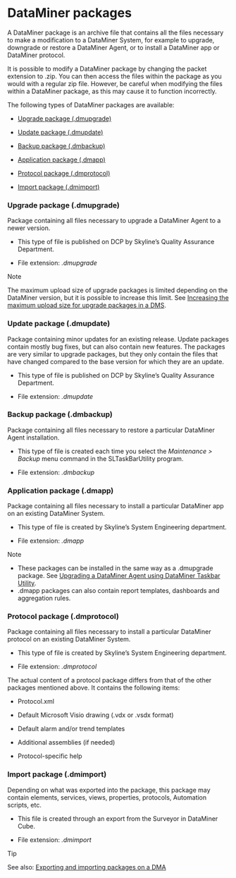 # DataMiner packages

A DataMiner package is an archive file that contains all the files necessary to make a modification to a DataMiner System, for example to upgrade, downgrade or restore a DataMiner Agent, or to install a DataMiner app or DataMiner protocol.

It is possible to modify a DataMiner package by changing the packet extension to .zip. You can then access the files within the package as you would with a regular zip file. However, be careful when modifying the files within a DataMiner package, as this may cause it to function incorrectly.

The following types of DataMiner packages are available:

- [Upgrade package (.dmupgrade)](#upgrade-package-dmupgrade)

- [Update package (.dmupdate)](#update-package-dmupdate)

- [Backup package (.dmbackup)](#backup-package-dmbackup)

- [Application package (.dmapp)](#application-package-dmapp)

- [Protocol package (.dmprotocol)](#protocol-package-dmprotocol)

- [Import package (.dmimport)](#import-package-dmimport)

### Upgrade package (.dmupgrade)

Package containing all files necessary to upgrade a DataMiner Agent to a newer version.

- This type of file is published on DCP by Skyline’s Quality Assurance Department.

- File extension: *.dmupgrade*

> [!NOTE]
> The maximum upload size of upgrade packages is limited depending on the DataMiner version, but it is possible to increase this limit. See [Increasing the maximum upload size for upgrade packages in a DMS](../../part_7/DataminerTools/SLNetClientTest_tool_advanced_procedures.md#increasing-the-maximum-upload-size-for-upgrade-packages-in-a-dms).

### Update package (.dmupdate)

Package containing minor updates for an existing release. Update packages contain mostly bug fixes, but can also contain new features. The packages are very similar to upgrade packages, but they only contain the files that have changed compared to the base version for which they are an update.

- This type of file is published on DCP by Skyline’s Quality Assurance Department.

- File extension: *.dmupdate*

### Backup package (.dmbackup)

Package containing all files necessary to restore a particular DataMiner Agent installation.

- This type of file is created each time you select the *Maintenance \> Backup* menu command in the SLTaskBarUtility program.

- File extension: *.dmbackup*

### Application package (.dmapp)

Package containing all files necessary to install a particular DataMiner app on an existing DataMiner System.

- This type of file is created by Skyline’s System Engineering department.

- File extension: *.dmapp*

> [!NOTE]
> -  These packages can be installed in the same way as a .dmupgrade package. See [Upgrading a DataMiner Agent using DataMiner Taskbar Utility](Upgrading_a_DataMiner_Agent_using_DataMiner_Taskbar_Utility.md)*.*
> -  .dmapp packages can also contain report templates, dashboards and aggregation rules.

### Protocol package (.dmprotocol)

Package containing all files necessary to install a particular DataMiner protocol on an existing DataMiner System.

- This type of file is created by Skyline’s System Engineering department.

- File extension: *.dmprotocol*

The actual content of a protocol package differs from that of the other packages mentioned above. It contains the following items:

- Protocol.xml

- Default Microsoft Visio drawing (.vdx or .vsdx format)

- Default alarm and/or trend templates

- Additional assemblies (if needed)

- Protocol-specific help

### Import package (.dmimport)

Depending on what was exported into the package, this package may contain elements, services, views, properties, protocols, Automation scripts, etc.

- This file is created through an export from the Surveyor in DataMiner Cube.

- File extension: *.dmimport*

> [!TIP]
> See also:
> [Exporting and importing packages on a DMA](Exporting_and_importing_packages_on_a_DMA.md)
